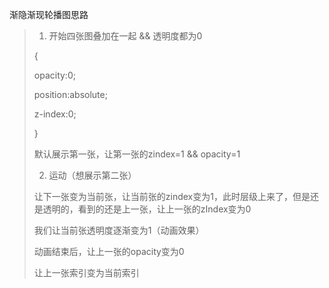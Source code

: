 渐隐渐现轮播图思路

> 1. 开始四张图叠加在一起 && 透明度都为0
>
> {
>
> opacity:0;
>
> position:absolute;
>
> z-index:0;
>
> }
>
> 默认展示第一张，让第一张的zindex=1 && opacity=1
>
> 2. 运动（想展示第二张）
>
> 让下一张变为当前张，让当前张的zindex变为1，此时层级上来了，但是还是透明的，看到的还是上一张，让上一张的zIndex变为0
>
> 我们让当前张透明度逐渐变为1（动画效果）
>
> 动画结束后，让上一张的opacity变为0
>
> 让上一张索引变为当前索引